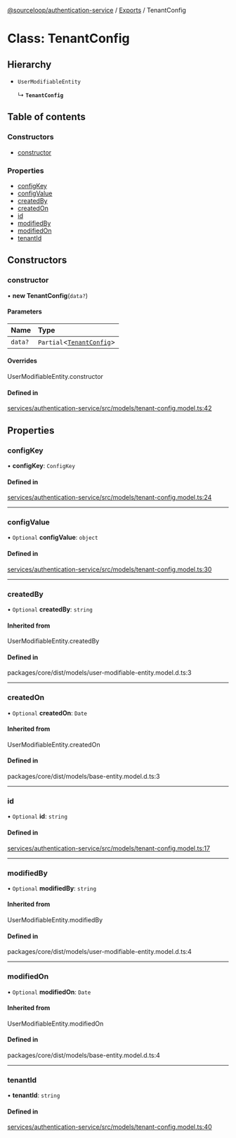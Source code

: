 [@sourceloop/authentication-service](../README.md) / [Exports](../modules.md) / TenantConfig

# Class: TenantConfig

## Hierarchy

- `UserModifiableEntity`

  ↳ **`TenantConfig`**

## Table of contents

### Constructors

- [constructor](TenantConfig.md#constructor)

### Properties

- [configKey](TenantConfig.md#configkey)
- [configValue](TenantConfig.md#configvalue)
- [createdBy](TenantConfig.md#createdby)
- [createdOn](TenantConfig.md#createdon)
- [id](TenantConfig.md#id)
- [modifiedBy](TenantConfig.md#modifiedby)
- [modifiedOn](TenantConfig.md#modifiedon)
- [tenantId](TenantConfig.md#tenantid)

## Constructors

### constructor

• **new TenantConfig**(`data?`)

#### Parameters

| Name | Type |
| :------ | :------ |
| `data?` | `Partial`<[`TenantConfig`](TenantConfig.md)\> |

#### Overrides

UserModifiableEntity.constructor

#### Defined in

[services/authentication-service/src/models/tenant-config.model.ts:42](https://github.com/codeweb05/repo1/blob/a4cf318/services/authentication-service/src/models/tenant-config.model.ts#L42)

## Properties

### configKey

• **configKey**: `ConfigKey`

#### Defined in

[services/authentication-service/src/models/tenant-config.model.ts:24](https://github.com/codeweb05/repo1/blob/a4cf318/services/authentication-service/src/models/tenant-config.model.ts#L24)

___

### configValue

• `Optional` **configValue**: `object`

#### Defined in

[services/authentication-service/src/models/tenant-config.model.ts:30](https://github.com/codeweb05/repo1/blob/a4cf318/services/authentication-service/src/models/tenant-config.model.ts#L30)

___

### createdBy

• `Optional` **createdBy**: `string`

#### Inherited from

UserModifiableEntity.createdBy

#### Defined in

packages/core/dist/models/user-modifiable-entity.model.d.ts:3

___

### createdOn

• `Optional` **createdOn**: `Date`

#### Inherited from

UserModifiableEntity.createdOn

#### Defined in

packages/core/dist/models/base-entity.model.d.ts:3

___

### id

• `Optional` **id**: `string`

#### Defined in

[services/authentication-service/src/models/tenant-config.model.ts:17](https://github.com/codeweb05/repo1/blob/a4cf318/services/authentication-service/src/models/tenant-config.model.ts#L17)

___

### modifiedBy

• `Optional` **modifiedBy**: `string`

#### Inherited from

UserModifiableEntity.modifiedBy

#### Defined in

packages/core/dist/models/user-modifiable-entity.model.d.ts:4

___

### modifiedOn

• `Optional` **modifiedOn**: `Date`

#### Inherited from

UserModifiableEntity.modifiedOn

#### Defined in

packages/core/dist/models/base-entity.model.d.ts:4

___

### tenantId

• **tenantId**: `string`

#### Defined in

[services/authentication-service/src/models/tenant-config.model.ts:40](https://github.com/codeweb05/repo1/blob/a4cf318/services/authentication-service/src/models/tenant-config.model.ts#L40)
